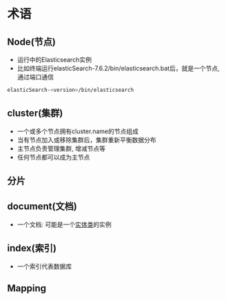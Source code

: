 # 术语

## Node(节点)

- 运行中的Elasticsearch实例
- 比如终端运行elasticSearch-7.6.2/bin/elasticsearch.bat后，就是一个节点, 通过端口通信

```bash
elasticSearch-<version>/bin/elasticsearch
```

## cluster(集群)

- 一个或多个节点拥有cluster.name的节点组成
- 当有节点加入或移除集群后，集群重新平衡数据分布
- 主节点负责管理集群, 增减节点等
- 任何节点都可以成为主节点

## 分片

## document(文档)

- 一个文档: 可能是一个[实体类](Java_Pojo.md)的实例

## index(索引)

- 一个索引代表数据库

## Mapping


